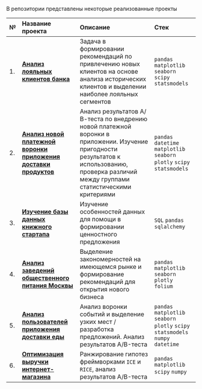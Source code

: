 В репозитории представлены некоторые реализованные проекты

| № | Название проекта | Описание | Стек | 
|:---------------------- | :---------------------- | :---------------------- | :---------------------- |
|1.| [**Анализ лояльных клиентов банка**](https://github.com/GreyTaco/Portfolio/tree/main/Bank%20churn%20clients) | Задача в формировании рекомендаций по привлечению новых клиентов на основе анализа исторических клиентов и выделении наиболее лояльных сегментов | `pandas` `matplotlib` `seaborn` `scipy` `statsmodels` |
|2.| [**Анализ новой платежной воронки приложения доставки продуктов**](https://github.com/GreyTaco/Portfolio/tree/main/Groceries%20delivery) | Анализ результатов А/В-теста по внедрению новой платежной воронки в приложении. Изучение пригодности результатов к использованию, проверка различий между группами статистическими критериями | `pandas` `datetime` `matplotlib` `seaborn` `plotly` `scipy` `statsmodels` |
|3.| [**Изучение базы данных книжного стартапа**](https://github.com/GreyTaco/Portfolio/tree/main/Books%20startup) | Изучение особенностей данных для помощи в формировании ценностного предложения | `SQL` `pandas` `sqlalchemy` |
|4.| [**Анализ заведений общественного питания Москвы**](https://github.com/GreyTaco/Portfolio/tree/main/Catering%20Moscow) | Выделение закономерностей на имеющемся рынке и формирование рекомендаций для открытия нового бизнеса | `pandas` `matplotlib` `seaborn` `plotly` `folium` |
|5.| [**Анализ пользователей приложения доставки еды**](https://github.com/GreyTaco/Portfolio/tree/main/Food%20delivery) | Анализ воронки событий и выделение узких мест / разработка предложений. Анализ результатов А/B-теста  | `pandas` `matplotlib` `seaborn` `plotly` `scipy` `statsmodels` `numpy` `datetime` |
|6.| [**Оптимизация выручки интернет-магазина**](https://github.com/GreyTaco/Portfolio/tree/main/E-commerce) | Ранжирование гипотез фреймворками `ICE` и `RICE`, анализ результатов  А/B-теста | `pandas` `matplotlib` `scipy` `numpy` |
